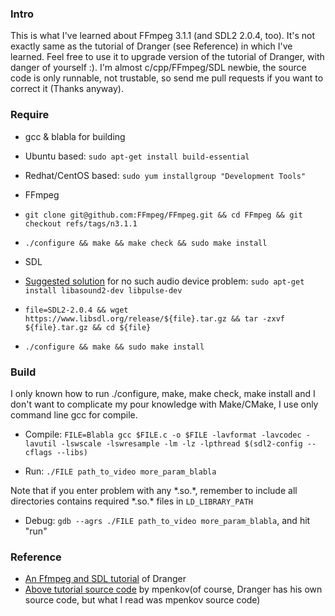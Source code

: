 ### Intro

This is what I've learned about FFmpeg 3.1.1 (and SDL2 2.0.4, too). It's not exactly same as the tutorial of Dranger (see Reference) in which I've learned. Feel free to use it to upgrade version of the tutorial of Dranger, with danger of yourself :). I'm almost c/cpp/FFmpeg/SDL newbie, the source code is only runnable, not trustable, so send me pull requests if you want to correct it (Thanks anyway).

### Require

* gcc & blabla for building

 * Ubuntu based: `sudo apt-get install build-essential`

 * Redhat/CentOS based: `sudo yum installgroup "Development Tools"`

* FFmpeg

 * `git clone git@github.com:FFmpeg/FFmpeg.git && cd FFmpeg && git checkout refs/tags/n3.1.1`

 * `./configure && make && make check && sudo make install`

* SDL

 * [Suggested solution](http://www.gamedev.net/topic/646010-sdl2-mixer-no-such-audio-device-solved/) for no such audio device problem: `sudo apt-get install libasound2-dev libpulse-dev`

 * `file=SDL2-2.0.4 && wget https://www.libsdl.org/release/${file}.tar.gz && tar -zxvf ${file}.tar.gz && cd ${file}`

 * `./configure && make && sudo make install`

### Build

I only known how to run ./configure, make, make check, make install and I don't want to complicate my pour knowledge with Make/CMake, I use only command line gcc for compile.


* Compile: `FILE=Blabla gcc $FILE.c -o $FILE -lavformat -lavcodec -lavutil -lswscale -lswresample -lm -lz -lpthread $(sdl2-config --cflags --libs) `

* Run: `./FILE path_to_video more_param_blabla`

Note that if you enter problem with any \*.so.\*, remember to include all directories contains required \*.so.\* files in `LD_LIBRARY_PATH`

* Debug: `gdb --agrs ./FILE path_to_video more_param_blabla`, and hit "run"

### Reference

* [An Ffmpeg and SDL tutorial](http://dranger.com/ffmpeg/ffmpeg.html) of Dranger
* [Above tutorial source code](https://github.com/mpenkov/ffmpeg-tutorial) by mpenkov(of course, Dranger has his own source code, but what I read was mpenkov source code)
